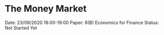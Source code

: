 # The Money Market

Date: 23/09/2020 18:00-19:00
Paper: 8(B) Economics for Finance
Status: Not Started Yet